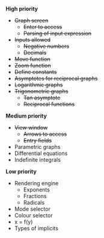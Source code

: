**High priority**
- ~~Graph screen~~
    - ~~Enter to access~~
    - ~~Parsing of input expression~~
- ~~Inputs allowed~~
    - ~~Negative numbers~~
    - ~~Decimals~~
- ~~Move function~~
- ~~Zoom function~~
- ~~Define constants~~
- ~~Asymptotes for reciprocal graphs~~
- ~~Logarithmic graphs~~
- ~~Trigonometric graphs~~
    - ~~Tan asymptote~~
    - ~~Reciprocal functions~~

**Medium priority**
- ~~View window~~
    - ~~Arrows to access~~
    - ~~Entry fields~~
- Parametric graphs
- Differential equations
- Indefinite integrals

**Low priority**
- Rendering engine
    - Exponents
    - Fractions
    - Radicals
- Mode selector
- Colour selector
- x = f(y)
- Types of implicits